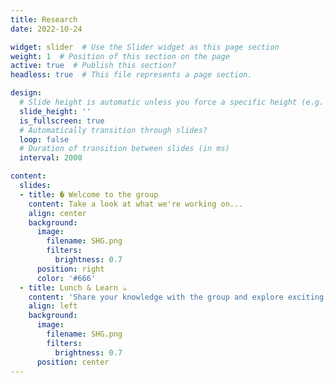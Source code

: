 ```yaml
---
title: Research
date: 2022-10-24

widget: slider  # Use the Slider widget as this page section
weight: 1  # Position of this section on the page
active: true  # Publish this section?
headless: true  # This file represents a page section.

design:
  # Slide height is automatic unless you force a specific height (e.g. '400px')
  slide_height: ''
  is_fullscreen: true
  # Automatically transition through slides?
  loop: false
  # Duration of transition between slides (in ms)
  interval: 2000

content:
  slides:
  - title: � Welcome to the group
    content: Take a look at what we're working on...
    align: center
    background:
      image:
        filename: SHG.png
        filters:
          brightness: 0.7
      position: right
      color: '#666'
  - title: Lunch & Learn ☕️
    content: 'Share your knowledge with the group and explore exciting new topics together!'
    align: left
    background:
      image:
        filename: SHG.png
        filters:
          brightness: 0.7
      position: center
---
```

